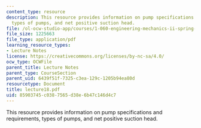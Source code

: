 ```yaml
---
content_type: resource
description: This resource provides information on pump specifications and requirements,
  types of pumps, and net positive suction head.
file: /ol-ocw-studio-app/courses/1-060-engineering-mechanics-ii-spring-2006/85903745c0387565d38e6b47c146d4c7_lecture18.pdf
file_size: 1225663
file_type: application/pdf
learning_resource_types:
- Lecture Notes
license: https://creativecommons.org/licenses/by-nc-sa/4.0/
ocw_type: OCWFile
parent_title: Lecture Notes
parent_type: CourseSection
parent_uid: 6439f51f-7325-c3ea-129c-1205b94ea80d
resourcetype: Document
title: lecture18.pdf
uid: 85903745-c038-7565-d38e-6b47c146d4c7
---
```

This resource provides information on pump specifications and requirements, types of pumps, and net positive suction head.